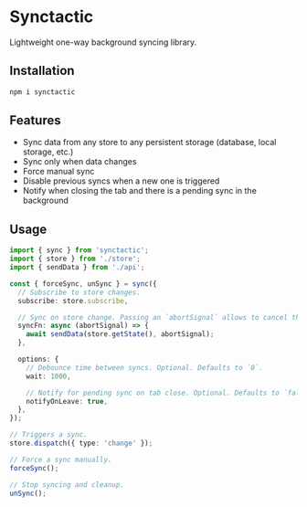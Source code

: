 # Synctactic

Lightweight one-way background syncing library.

## Installation

```bash
npm i synctactic
```

## Features

- Sync data from any store to any persistent storage (database, local storage, etc.)
- Sync only when data changes
- Force manual sync
- Disable previous syncs when a new one is triggered
- Notify when closing the tab and there is a pending sync in the background

## Usage

```typescript
import { sync } from 'synctactic';
import { store } from './store';
import { sendData } from './api';

const { forceSync, unSync } = sync({
  // Subscribe to store changes.
  subscribe: store.subscribe,

  // Sync on store change. Passing an `abortSignal` allows to cancel the sync.
  syncFn: async (abortSignal) => {
    await sendData(store.getState(), abortSignal);
  },

  options: {
    // Debounce time between syncs. Optional. Defaults to `0`.
    wait: 1000,

    // Notify for pending sync on tab close. Optional. Defaults to `false`.
    notifyOnLeave: true,
  },
});

// Triggers a sync.
store.dispatch({ type: 'change' });

// Force a sync manually.
forceSync();

// Stop syncing and cleanup.
unSync();
```
